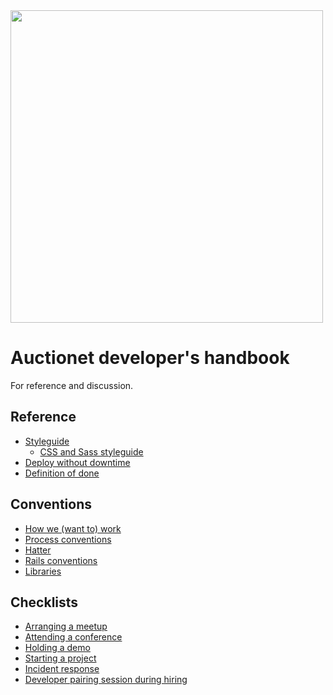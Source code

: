 <img src="https://assets.auctionet.com/assets/public/logo_on_light_background.png" width="500">

# Auctionet developer's handbook

For reference and discussion.

## Reference

* [Styleguide](/styleguide)
  * [CSS and Sass styleguide](/styleguide/css)
* [Deploy without downtime](/deploy_without_downtime)
* [Definition of done](/definition_of_done)

## Conventions

* [How we (want to) work](/how_we_work)
* [Process conventions](/process)
* [Hatter](/hatter)
* [Rails conventions](/rails_conventions)
* [Libraries](/libs)

## Checklists

* [Arranging a meetup](/arranging_a_meetup)
* [Attending a conference](/attending_a_conference)
* [Holding a demo](/holding_a_demo)
* [Starting a project](/starting_a_project)
* [Incident response](/incidents)
* [Developer pairing session during hiring](/interview)
